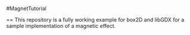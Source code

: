 #MagnetTutorial

== This repository is a fully working example for box2D and libGDX for a sample implementation of a magnetic effect.
